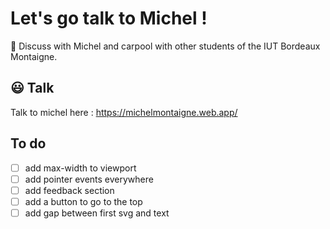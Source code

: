 # Let's go talk to Michel ! 

🚗 Discuss with Michel and carpool with other students of the IUT Bordeaux Montaigne. 

## 😃 Talk 

Talk to michel here : https://michelmontaigne.web.app/

## To do

- [ ] add max-width to viewport
- [ ] add pointer events everywhere
- [ ] add feedback section
- [ ] add a button to go to the top
- [ ] add gap between first svg and text
<!--- [ ] delete outdated adverts https://github.com/firebase/functions-samples/blob/main/delete-old-child-nodes/functions/index.js
